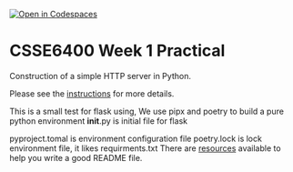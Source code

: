 [![Open in Codespaces](https://classroom.github.com/assets/launch-codespace-2972f46106e565e64193e422d61a12cf1da4916b45550586e14ef0a7c637dd04.svg)](https://classroom.github.com/open-in-codespaces?assignment_repo_id=18302264)
# CSSE6400 Week 1 Practical

Construction of a simple HTTP server in Python.

Please see the [instructions](https://csse6400.uqcloud.net/practicals/week01.pdf) for more details.

This is a small test for flask using, We use pipx and poetry to build a pure python environment
__init__.py is initial file for flask



pyproject.tomal is environment configuration file
poetry.lock is lock environment file, it likes requirments.txt
There are [resources](https://www.makeareadme.com) available to help you write a good README file.



